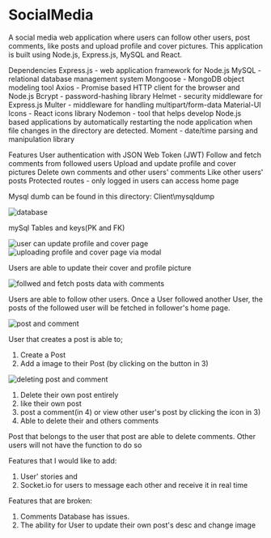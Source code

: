 # SocialMedia

A social media web application where users can follow other users, post comments, like posts and upload profile and cover pictures. This application is built using Node.js, Express.js, MySQL and React.

Dependencies
Express.js - web application framework for Node.js
MySQL - relational database management system
Mongoose - MongoDB object modeling tool
Axios - Promise based HTTP client for the browser and Node.js
Bcrypt - password-hashing library
Helmet - security middleware for Express.js
Multer - middleware for handling multipart/form-data
Material-UI Icons - React icons library
Nodemon - tool that helps develop Node.js based applications by automatically restarting the node application when file changes in the directory are detected.
Moment - date/time parsing and manipulation library

Features
User authentication with JSON Web Token (JWT)
Follow and fetch comments from followed users
Upload and update profile and cover pictures
Delete own comments and other users' comments
Like other users' posts
Protected routes - only logged in users can access home page

Mysql dumb can be found in this directory:
Client\mysqldump


![database](https://user-images.githubusercontent.com/115027854/224471893-5807364a-c7c8-4137-9614-075de2fb6112.png)

mySql Tables and keys(PK and FK)

![user can update profile and cover page](https://user-images.githubusercontent.com/115027854/224472766-7827a2da-699a-4cd4-a8cf-ea59ac0ece50.png)
![uploading profile and cover page via modal](https://user-images.githubusercontent.com/115027854/224473140-a2ad3176-548e-463b-9c78-a384b8b89b1f.png)

Users are able to update their cover and profile picture

![follwed and fetch posts data with comments](https://user-images.githubusercontent.com/115027854/224472786-f82438ff-f236-4bed-b87d-44cf787a2cd6.png)

Users are able to follow other users.
Once a User followed another User, the posts of the followed user will be fetched in follower's home page.


![post and comment](https://user-images.githubusercontent.com/115027854/224472828-072443bb-d346-4074-89d9-11af31ebc0af.png)

User that creates a post is able to;
1) Create a Post
2) Add a image to their Post (by clicking on the button in 3)



![deleting post and comment](https://user-images.githubusercontent.com/115027854/224472865-6d2cb161-5b2c-42d1-8ee7-8ec6bcc21333.png)

1) Delete their own post entirely
2) like their own post
3) post a comment(in 4) or view other user's post by clicking the icon in 3)
4) Able to delete their and others comments

Post that belongs to the user that post are able to delete comments. Other users will not have the function to do so

Features that I would like to add:

1) User' stories and
2) Socket.io for users to message each other and receive it in real time

Features that are broken:

1) Comments Database has issues.
2) The ability for User to update their own post's desc and change image
